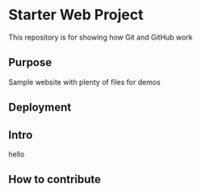 # Starter Web Project

This repository is for showing how Git and GitHub work

## Purpose

Sample website with plenty of files for demos

## Deployment

## Intro

hello

## How to contribute
